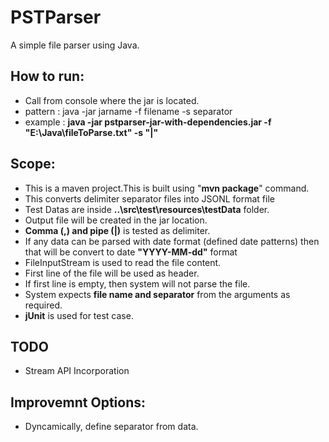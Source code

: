 # PSTParser

A simple file parser using Java.

## How to run:
-  Call from console where the jar is located.
-  pattern : java -jar jarname -f filename -s separator
-  example : **java -jar pstparser-jar-with-dependencies.jar -f "E:\\Java\\fileToParse.txt" -s "|"**

## Scope:
- This is a maven project.This is built using "**mvn package**" command.
- This converts delimiter separator files into JSONL format file
- Test Datas are inside **..\src\test\resources\testData** folder.
- Output file will be created in the jar location.
- **Comma (,) and pipe (|)** is tested as delimiter.
- If any data can be parsed with date format (defined date patterns) then that will be convert to date **"YYYY-MM-dd"** format
- FileInputStream is used to read the file content.
- First line of the file will be used as header.
- If first line is empty, then system will not parse the file.
- System expects **file name and separator** from the arguments as required. 
- **jUnit** is used for test case.

## TODO
- Stream API Incorporation
## Improvemnt Options:
- Dyncamically, define separator from data.

